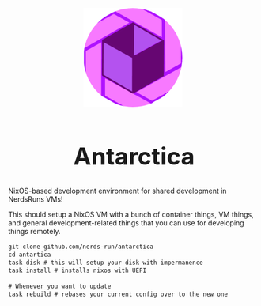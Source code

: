 <div align="center">
    <img src="./assets/antarctica_logo_temp.png" alt="antarctica logo" width="200rem"/>
    <h1 style="font-size: 48px; margin-left: 0.1em; text-align: center;">Antarctica</h1>
</div>

NixOS-based development environment for shared development in NerdsRuns VMs!

This should setup a NixOS VM with a bunch of container things, VM things, and general development-related things that you can use for developing things remotely.

```shell
git clone github.com/nerds-run/antarctica
cd antartica
task disk # this will setup your disk with impermanence 
task install # installs nixos with UEFI

# Whenever you want to update
task rebuild # rebases your current config over to the new one
```
